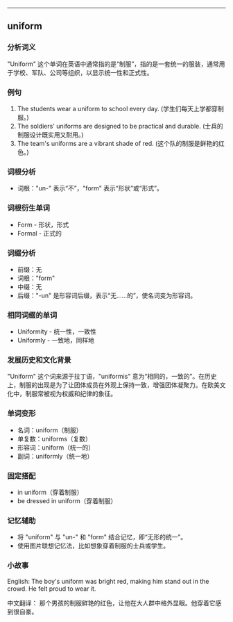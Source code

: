
---------------
## uniform
### 分析词义
"Uniform" 这个单词在英语中通常指的是“制服”，指的是一套统一的服装，通常用于学校、军队、公司等组织，以显示统一性和正式性。

### 例句
1. The students wear a uniform to school every day. (学生们每天上学都穿制服。)
2. The soldiers' uniforms are designed to be practical and durable. (士兵的制服设计既实用又耐用。)
3. The team's uniforms are a vibrant shade of red. (这个队的制服是鲜艳的红色。)

### 词根分析
- 词根："un-" 表示“不”，"form" 表示“形状”或“形式”。

### 词根衍生单词
- Form - 形状，形式
- Formal - 正式的

### 词缀分析
- 前缀：无
- 词根："form"
- 中缀：无
- 后缀："-un" 是形容词后缀，表示“无……的”，使名词变为形容词。

### 相同词缀的单词
- Uniformity - 统一性，一致性
- Uniformly - 一致地，同样地

### 发展历史和文化背景
"Uniform" 这个词来源于拉丁语，"uniformis" 意为“相同的，一致的”。在历史上，制服的出现是为了让团体成员在外观上保持一致，增强团体凝聚力。在欧美文化中，制服常被视为权威和纪律的象征。

### 单词变形
- 名词：uniform（制服）
- 单复数：uniforms（复数）
- 形容词：uniform（统一的）
- 副词：uniformly（统一地）

### 固定搭配
- in uniform（穿着制服）
- be dressed in uniform（穿着制服）

### 记忆辅助
- 将 "uniform" 与 "un-" 和 "form" 结合记忆，即“无形的统一”。
- 使用图片联想记忆法，比如想象穿着制服的士兵或学生。

### 小故事
English:
The boy's uniform was bright red, making him stand out in the crowd. He felt proud to wear it.

中文翻译：
那个男孩的制服鲜艳的红色，让他在大人群中格外显眼。他穿着它感到很自豪。


